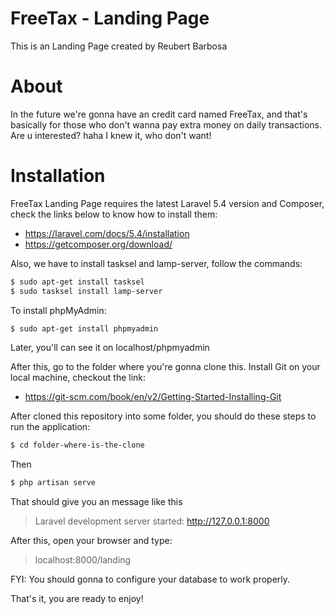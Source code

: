 # FreeTax - Landing Page
This is an Landing Page created by Reubert Barbosa
# About
In the future we're gonna have an credit card named FreeTax, and that's basically for those who don't wanna pay extra money on daily transactions.
Are u interested? haha I knew it, who don't want!
# Installation
FreeTax Landing Page requires the latest Laravel 5.4 version and Composer, check the links below to know how to install them:
 - https://laravel.com/docs/5.4/installation
 - https://getcomposer.org/download/

Also, we have to install tasksel and lamp-server, follow the commands:
```sh
$ sudo apt-get install tasksel
$ sudo tasksel install lamp-server
```
To install phpMyAdmin:
```sh
$ sudo apt-get install phpmyadmin
```
Later, you'll can see it on localhost/phpmyadmin

After this, go to the folder where you're gonna clone this.
Install Git on your local machine, checkout the link:
 - https://git-scm.com/book/en/v2/Getting-Started-Installing-Git

After cloned this repository into some folder, you should do these steps to run the application:
```sh
$ cd folder-where-is-the-clone
```
Then
```sh
$ php artisan serve
```
That should give you an message like this
>Laravel development server started: <http://127.0.0.1:8000>

After this, open your browser and type:
> localhost:8000/landing

FYI: You should gonna to configure your database to work properly.

That's it, you are ready to enjoy!
